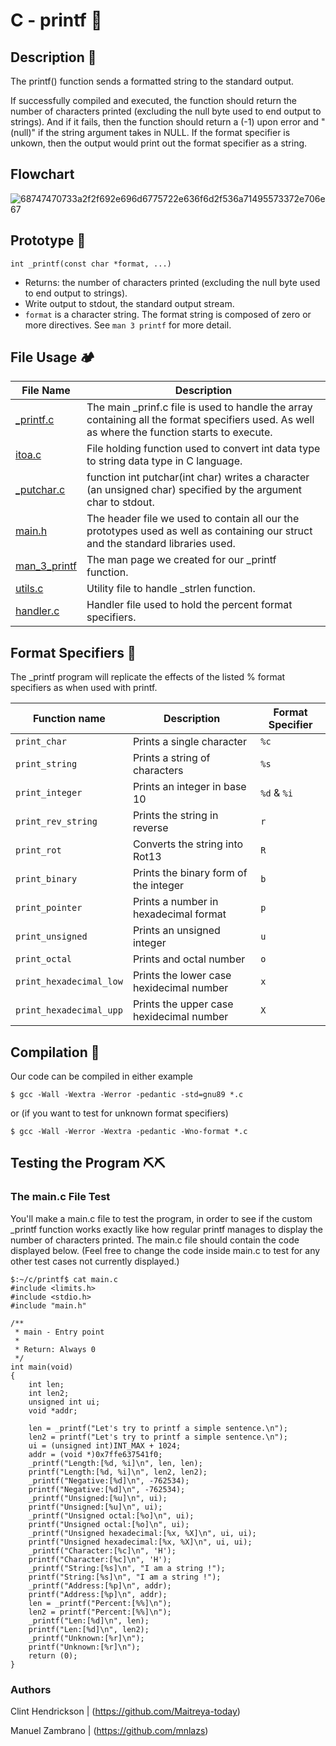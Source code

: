 
# C - printf :page_facing_up:

## Description :memo:
The printf() function sends a formatted string to the standard output.

If successfully compiled and executed, the function should return the number of characters printed (excluding the null byte used to end output to strings). And if it fails, then the function should return a (-1) upon error and "(null)" if the string argument takes in NULL. If the format specifier is unkown, then the output would print out the format specifier as a string.


## Flowchart
![68747470733a2f2f692e696d6775722e636f6d2f536a71495573372e706e67](https://user-images.githubusercontent.com/105505927/178279750-67811154-48ec-4467-9dc4-e89813768989.png)

## Prototype :wrench:
`int _printf(const char *format, ...)`

- Returns: the number of characters printed (excluding the null byte used to end output to strings).
- Write output to stdout, the standard output stream.
- `format` is a character string. The format string is composed of zero or more directives. See `man 3 printf` for more detail.
## File Usage :camping: 
File Name | Description
--- | ---
[_printf.c](https://github.com/Maitreya-today/holbertonschool-printf/blob/master/_printf.c)| The main _prinf.c file is used to handle the array containing all the format specifiers used. As well as where the function starts to execute.
[itoa.c](https://github.com/Maitreya-today/holbertonschool-printf/blob/master/itoa.c) | File holding function used to convert int data type to string data type in C language.
[_putchar.c](https://github.com/Maitreya-today/holbertonschool-printf/blob/master/_putchar.c)| function int putchar(int char) writes a character (an unsigned char) specified by the argument char to stdout.
[main.h](https://github.com/Maitreya-today/holbertonschool-printf/blob/master/main.c) | The header file we used to contain all our the prototypes used as well as containing our struct and the standard libraries used.
[man_3_printf](https://github.com/Maitreya-today/holbertonschool-printf/blob/master/man_3_printf) | The man page we created for our _printf function.
[utils.c](https://github.com/Maitreya-today/holbertonschool-printf/blob/master/utils.c) | Utility file to handle _strlen function.
[handler.c](https://github.com/Maitreya-today/holbertonschool-printf/blob/master/handler.c) | Handler file used to hold the percent format specifiers.

## Format Specifiers :pushpin:
The _printf program will replicate the effects of the listed % format specifiers as when used with printf.

Function name | Description | Format Specifier
--- | --- | ---
`print_char` | Prints a single character | `%c`
`print_string` | Prints a string of characters | `%s`
`print_integer` | Prints an integer in base 10| `%d` & `%i`
`print_rev_string` | Prints the string in reverse | `r`
`print_rot` | Converts the string into Rot13 | `R`
`print_binary` | Prints the binary form of the integer | `b`
`print_pointer` | Prints a number in hexadecimal format | `p`
`print_unsigned` | Prints an unsigned integer | `u`
`print_octal` | Prints and octal number | `o`
`print_hexadecimal_low` | Prints the lower case hexidecimal number | `x`
`print_hexadecimal_upp` | Prints the upper case hexidecimal number | `X`

## Compilation :thought_balloon:

Our code can be compiled in either example
```
$ gcc -Wall -Wextra -Werror -pedantic -std=gnu89 *.c
```
or (if you want to test for unknown format specifiers)

```
$ gcc -Wall -Werror -Wextra -pedantic -Wno-format *.c
```

## Testing the Program :pick::pick:

### The main.c File Test
You'll make a main.c file to test the program, in order to see if the custom _printf function works exactly like how regular printf manages to display the number of characters printed.
The main.c file should contain the code displayed below. (Feel free to change the code inside main.c to test for any other test cases not currently displayed.)
```
$:~/c/printf$ cat main.c
#include <limits.h>
#include <stdio.h>
#include "main.h"

/**
 * main - Entry point
 *
 * Return: Always 0
 */
int main(void)
{
    int len;
    int len2;
    unsigned int ui;
    void *addr;

    len = _printf("Let's try to printf a simple sentence.\n");
    len2 = printf("Let's try to printf a simple sentence.\n");
    ui = (unsigned int)INT_MAX + 1024;
    addr = (void *)0x7ffe637541f0;
    _printf("Length:[%d, %i]\n", len, len);
    printf("Length:[%d, %i]\n", len2, len2);
    _printf("Negative:[%d]\n", -762534);
    printf("Negative:[%d]\n", -762534);
    _printf("Unsigned:[%u]\n", ui);
    printf("Unsigned:[%u]\n", ui);
    _printf("Unsigned octal:[%o]\n", ui);
    printf("Unsigned octal:[%o]\n", ui);
    _printf("Unsigned hexadecimal:[%x, %X]\n", ui, ui);
    printf("Unsigned hexadecimal:[%x, %X]\n", ui, ui);
    _printf("Character:[%c]\n", 'H');
    printf("Character:[%c]\n", 'H');
    _printf("String:[%s]\n", "I am a string !");
    printf("String:[%s]\n", "I am a string !");
    _printf("Address:[%p]\n", addr);
    printf("Address:[%p]\n", addr);
    len = _printf("Percent:[%%]\n");
    len2 = printf("Percent:[%%]\n");
    _printf("Len:[%d]\n", len);
    printf("Len:[%d]\n", len2);
    _printf("Unknown:[%r]\n");
    printf("Unknown:[%r]\n");
    return (0);
}
```
### Authors 

Clint Hendrickson | (https://github.com/Maitreya-today)

Manuel Zambrano | (https://github.com/mnlazs)
